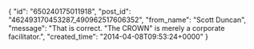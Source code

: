  {
   "id": "650240175011918",
   "post_id": "462493170453287_490962517606352",
   "from_name": "Scott Duncan",
   "message": "That is correct. \"The CROWN\" is merely a corporate facilitator.",
   "created_time": "2014-04-08T09:53:24+0000"
 }
